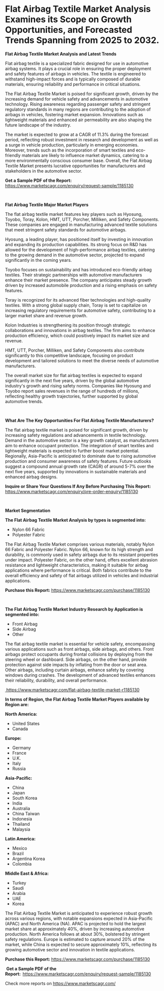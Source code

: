 <p><h1>Flat Airbag Textile Market Analysis Examines its Scope on Growth Opportunities, and Forecasted Trends Spanning from 2025 to 2032.</h1></p><p><strong>Flat Airbag Textile Market Analysis and Latest Trends</strong></p>
<p><p>Flat airbag textile is a specialized fabric designed for use in automotive airbag systems. It plays a crucial role in ensuring the proper deployment and safety features of airbags in vehicles. The textile is engineered to withstand high-impact forces and is typically composed of durable materials, ensuring reliability and performance in critical situations.</p><p>The Flat Airbag Textile Market is poised for significant growth, driven by the increasing demand for vehicle safety and advancements in automotive technology. Rising awareness regarding passenger safety and stringent regulatory standards in many regions are contributing to the adoption of airbags in vehicles, fostering market expansion. Innovations such as lightweight materials and enhanced air permeability are also shaping the future landscape of the industry.</p><p>The market is expected to grow at a CAGR of 11.3% during the forecast period, reflecting robust investment in research and development as well as a surge in vehicle production, particularly in emerging economies. Moreover, trends such as the incorporation of smart textiles and eco-friendly materials are likely to influence market dynamics, catering to a more environmentally conscious consumer base. Overall, the Flat Airbag Textile Market presents lucrative opportunities for manufacturers and stakeholders in the automotive sector.</p></p>
<p><strong>Get a Sample PDF of the Report:&nbsp;</strong> <a href="https://www.marketscagr.com/enquiry/request-sample/1185130?utm_campaign=2014&utm_medium=2&utm_source=Github&utm_content=ia&utm_term=11012025&utm_id=flat-airbag-textile">https://www.marketscagr.com/enquiry/request-sample/1185130</a></p>
<p>&nbsp;</p>
<p><strong>Flat Airbag Textile Major Market Players</strong></p>
<p><p>The flat airbag textile market features key players such as Hyosung, Toyobo, Toray, Kolon, HMT, UTT, Porcher, Milliken, and Safety Components. These companies are engaged in manufacturing advanced textile solutions that meet stringent safety standards for automotive airbags.</p><p>Hyosung, a leading player, has positioned itself by investing in innovation and expanding its production capabilities. Its strong focus on R&D has allowed for the development of high-performance airbag textiles, catering to the growing demand in the automotive sector, projected to expand significantly in the coming years.</p><p>Toyobo focuses on sustainability and has introduced eco-friendly airbag textiles. Their strategic partnerships with automotive manufacturers enhance their market presence. The company anticipates steady growth driven by increased automobile production and a rising emphasis on safety features.</p><p>Toray is recognized for its advanced fiber technologies and high-quality textiles. With a strong global supply chain, Toray is set to capitalize on increasing regulatory requirements for automotive safety, contributing to a larger market share and revenue growth.</p><p>Kolon Industries is strengthening its position through strategic collaborations and innovations in airbag textiles. The firm aims to enhance production efficiency, which could positively impact its market size and revenue.</p><p>HMT, UTT, Porcher, Milliken, and Safety Components also contribute significantly to this competitive landscape, focusing on product development and tailored solutions to meet the diverse needs of automotive manufacturers.</p><p>The overall market size for flat airbag textiles is expected to expand significantly in the next five years, driven by the global automotive industry's growth and rising safety norms. Companies like Hyosung and Toyobo report sales revenues in the range of hundreds of millions, reflecting healthy growth trajectories, further supported by global automotive trends.</p></p>
<p>&nbsp;</p>
<p><strong>What Are The Key Opportunities For Flat Airbag Textile Manufacturers?</strong></p>
<p><p>The flat airbag textile market is poised for significant growth, driven by increasing safety regulations and advancements in textile technology. Demand in the automotive sector is a key growth catalyst, as manufacturers aim to enhance occupant protection. The integration of smart textiles and lightweight materials is expected to further boost market potential. Regionally, Asia-Pacific is anticipated to dominate due to rising automotive production and consumer awareness of safety features. Future outlooks suggest a compound annual growth rate (CAGR) of around 5-7% over the next five years, supported by innovations in sustainable materials and enhanced airbag designs.</p></p>
<p><strong>Inquire or Share Your Questions If Any Before Purchasing This Report:</strong> <a href="https://www.marketscagr.com/enquiry/pre-order-enquiry/1185130?utm_campaign=2014&utm_medium=2&utm_source=Github&utm_content=ia&utm_term=11012025&utm_id=flat-airbag-textile">https://www.marketscagr.com/enquiry/pre-order-enquiry/1185130</a></p>
<p>&nbsp;</p>
<p><strong>Market Segmentation</strong></p>
<p><strong>The Flat Airbag Textile Market Analysis by types is segmented into:</strong></p>
<p><ul><li>Nylon 66 Fabric</li><li>Polyester Fabric</li></ul></p>
<p><p>The Flat Airbag Textile Market comprises various materials, notably Nylon 66 Fabric and Polyester Fabric. Nylon 66, known for its high strength and durability, is commonly used in safety airbags due to its resistant properties under impact. Polyester Fabric, on the other hand, offers excellent abrasion resistance and lightweight characteristics, making it suitable for airbag applications where performance is critical. Both fabrics contribute to the overall efficiency and safety of flat airbags utilized in vehicles and industrial applications.</p></p>
<p><strong>Purchase this Report:&nbsp;</strong><a href="https://www.marketscagr.com/purchase/1185130?utm_campaign=2014&utm_medium=2&utm_source=Github&utm_content=ia&utm_term=11012025&utm_id=flat-airbag-textile">https://www.marketscagr.com/purchase/1185130</a></p>
<p>&nbsp;</p>
<p><strong>The Flat Airbag Textile Market Industry Research by Application is segmented into:</strong></p>
<p><ul><li>Front Airbag</li><li>Side Airbag</li><li>Other</li></ul></p>
<p><p>The flat airbag textile market is essential for vehicle safety, encompassing various applications such as front airbags, side airbags, and others. Front airbags protect occupants during frontal collisions by deploying from the steering wheel or dashboard. Side airbags, on the other hand, provide protection against side impacts by inflating from the door or seat area. Other airbags, including curtain airbags, enhance safety by covering windows during crashes. The development of advanced textiles enhances their reliability, durability, and overall performance.</p></p>
<p><a href="https://www.marketscagr.com/flat-airbag-textile-market-r1185130?utm_campaign=2014&utm_medium=2&utm_source=Github&utm_content=ia&utm_term=11012025&utm_id=flat-airbag-textile">&nbsp;https://www.marketscagr.com/flat-airbag-textile-market-r1185130</a></p>
<p><strong>In terms of Region, the Flat Airbag Textile Market Players available by Region are:</strong></p>
<p>
    <p> <strong> North America: </strong>
        <ul>
            <li>United States</li>
            <li>Canada</li>
        </ul>
        </p> 
    <p> <strong> Europe: </strong>
        <ul>
            <li>Germany</li>
            <li>France</li>
            <li>U.K.</li>
            <li>Italy</li>
            <li>Russia</li>
        </ul>
        </p> 
    <p> <strong> Asia-Pacific: </strong>
        <ul>
            <li>China</li>
            <li>Japan</li>
            <li>South Korea</li>
            <li>India</li>
            <li>Australia</li>
            <li>China Taiwan</li>
            <li>Indonesia</li>
            <li>Thailand</li>
            <li>Malaysia</li>
        </ul>
        </p> 
    <p> <strong> Latin America: </strong>
        <ul>
            <li>Mexico</li>
            <li>Brazil</li>
            <li>Argentina Korea</li>
            <li>Colombia</li>
        </ul>
        </p> 
    <p> <strong> Middle East & Africa: </strong>
        <ul>
            <li>Turkey</li>
            <li>Saudi</li>
            <li>Arabia</li>
            <li>UAE</li>
            <li>Korea</li>
        </ul>
    </p>
    </p>
<p><p>The Flat Airbag Textile Market is anticipated to experience robust growth across various regions, with notable expansions expected in Asia-Pacific (APAC) and North America (NA). APAC is projected to hold the largest market share at approximately 40%, driven by increasing automotive production. North America follows at about 30%, bolstered by stringent safety regulations. Europe is estimated to capture around 20% of the market, while China is expected to secure approximately 10%, reflecting its growing automotive sector and innovation in textile applications.</p></p>
<p><strong>Purchase this Report: </strong><a href="https://www.marketscagr.com/purchase/1185130?utm_campaign=2014&utm_medium=2&utm_source=Github&utm_content=ia&utm_term=11012025&utm_id=flat-airbag-textile">https://www.marketscagr.com/purchase/1185130</a></p>
<p>&nbsp;<strong>Get a Sample PDF of the Report:&nbsp;&nbsp;</strong><a href="https://www.marketscagr.com/enquiry/request-sample/1185130?utm_campaign=2014&utm_medium=2&utm_source=Github&utm_content=ia&utm_term=11012025&utm_id=flat-airbag-textile">https://www.marketscagr.com/enquiry/request-sample/1185130</a></p>
<p><strong></strong></p>
<p>Check more reports on <a href="https://www.marketscagr.com/?utm_campaign=2014&utm_medium=2&utm_source=Github&utm_content=ia&utm_term=11012025&utm_id=flat-airbag-textile">https://www.marketscagr.com/</a></p>